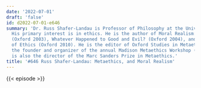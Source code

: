 ```yaml
---
date: '2022-07-01'
draft: 'false'
id: d2022-07-01-e646
summary: 'Dr. Russ Shafer-Landau is Professor of Philosophy at the University of Wisconsin-Madison.
  His primary interest is in ethics. He is the author of Moral Realism: A Defence
  (Oxford 2003), Whatever Happened to Good and Evil? (Oxford 2004), and The Fundamentals
  of Ethics (Oxford 2010). He is the editor of Oxford Studies in Metaethics, and is
  the founder and organizer of the annual Madison Metaethics Workshop (MadMeta). He
  is also the director of the Marc Sanders Prize in Metaethics.'
title: '#646 Russ Shafer-Landau: Metaethics, and Moral Realism'
---
```

{{< episode >}}
